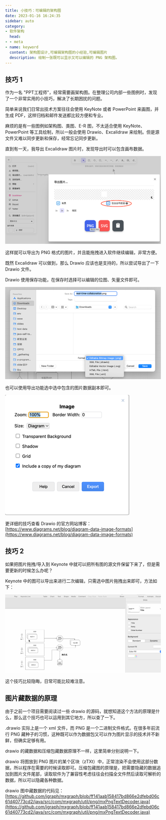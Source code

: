 ```yaml
---
title: 小技巧：可编辑的架构图
date: 2023-01-16 16:24:35
sidebar: auto
category:
- 软件架构
  head:
- - meta
- name: keyword
  content: 架构图设计,可编辑架构图的小经验,可编辑图片
  description: 绘制一张既可以显示又可以编辑的 PNG 架构图。
---
```


## 技巧 1

作为一名 "PPT工程师"，经常需要画架构图。在整理公司内部一些图例时，发现了一个非常实用的小技巧，解决了长期困扰的问题。

简单来说我们日常出技术方案往往会使用 KeyNote 或者 PowerPoint 来画图，并生成 PDF，这样归档和邮件发送都比较方便和专业。

麻烦的是有一些图例如架构图、类图、E-R 图，不太适合使用 KeyNote、PowerPoint 等工具绘制，所以一般会使用 Drawio、Excalidraw 来绘制。但是源文件又难以同步更新和保存，经常忘记同步更新。

直到有一天，我导出 Excalidraw 图片时，发现导出时可以包含画布数据。

![](./editable-architecture-diagrams/excalidraw.png)

这样就可以导出为 PNG 格式的图片，并且能拖拽进入软件继续编辑，非常方便。

既然 Excalidraw 可以做到，那么 Drawio 应该也是支持的，所以尝试导出了一下 Drawio 文件。

Drawio 使用保存功能，在保存时选择可以编辑的位图、矢量文件即可。

![](./editable-architecture-diagrams/drawio.png)

也可以使用导出功能选中选中包含的图片数据副本即可。

![](./editable-architecture-diagrams/drawio2.png)

更详细的技巧查看 Drawio 的官方网站博客：[https://www.diagrams.net/blog/diagram-data-image-formats](https://www.diagrams.net/blog/diagram-data-image-formats)

## 技巧 2

如果把图片拖拽/导入到 Keynote 中就可以把所有图的源文件保留下来了，但是需要更新的时候怎么办呢？

Keynote 中的图可以导出来进行二次编辑，只需选中图片拖拽出来即可，方法如下：

![](./editable-architecture-diagrams/demo.gif)

这个技巧比较隐晦，日常可能比较难注意。

## 图片藏数据的原理

由于之前一个项目需要阅读过一些 drawio 的源码，就想知道这个方法的原理是什么，那么这个技巧也可以运用到其它地方，所以查了一下。

.drawio 实际上是一个 xml 文件，而 PNG 是一个二进制文件格式。在很多年前流行 PNG 藏种子的习惯，这种既可以作为数据包又可以作为图片显示的技术并不新鲜，但确实足够有用。

drawio 的藏数据和压缩包藏数据原理不一样，这里简单分别说明一下。

drawio 将图放到 PNG 图片的某个区块（zTXt）中，正常渲染不会使用这部分数据，所以程序在需要的时候读取即可。压缩包藏图的原理是，把需要隐藏的数据追加到图片文件尾部，读取软件为了兼容性考虑往往会扫描全文件然后读取可解析的数据，所以可以隐藏各种数据。

drawio 图中藏数据的代码见： [https://github.com/jgraph/mxgraph/blob/ff141aab158417bd866e2dfebd06c61d40773cd2/java/src/com/mxgraph/util/png/mxPngTextDecoder.java](https://github.com/jgraph/mxgraph/blob/ff141aab158417bd866e2dfebd06c61d40773cd2/java/src/com/mxgraph/util/png/mxPngTextDecoder.java)

